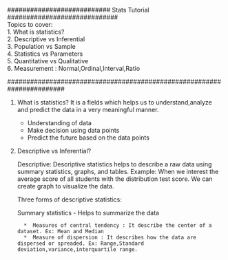 ########################### Stats Tutorial ############################# \
Topics to cover: \
         1. What is statistics? \
	 2. Descriptive vs Inferential \
	 3. Population vs Sample \
	 4. Statistics vs Parameters \
	 5. Quantitative vs Qualitative \
	 6. Measurement : Normal,Ordinal,Interval,Ratio

#######################################################################


1. What is statistics?
   It is a fields which helps us to understand,analyze and predict the data in a very meaningful manner.
     * Understanding of data
     * Make decision using data points
     * Predict the future based on the data points

2. Descriptive vs Inferential?
   
      Descriptive: Descriptive statistics helps to describe a raw data using summary statistics, graphs, and tables.
      Example: When we interest the average score of all students with the distribution test score. We can create graph to visualize the data.
   
      Three forms of descriptive statistics:
      
      Summary statistics - Helps to summarize the data
      
         *  Measures of central tendency : It describe the center of a dataset. Ex: Mean and Median
         *  Measure of dispersion : It describes how the data are dispersed or spreaded. Ex: Range,Standard deviation,variance,interquartile range. 



